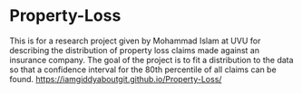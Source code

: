 # Property-Loss
This is for a research project given by Mohammad Islam at UVU for describing the distribution of property loss claims made against an insurance company. The goal of the project is to fit a distribution to the data so that a confidence interval for the 80th percentile of all claims can be found. 
https://iamgiddyaboutgit.github.io/Property-Loss/
